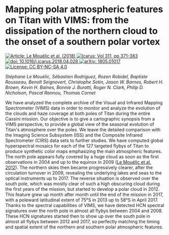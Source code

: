 Mapping polar atmospheric features on Titan with VIMS: from the dissipation of the northern cloud to the onset of a southern polar vortex
===
[
    ![Article: Le Mouélic et al. (2018)](https://img.shields.io/badge/Article-Le%20Moul%C3%A9ic%20et%20al.%20(2018)-green.svg)
    ![Icarus: Vol 311, pp 371-383](https://img.shields.io/badge/Icarus-Vol.%20311%2C%20pp%20371--383-yellow.svg)
    ![doi: 10.1016/j.icarus.2018.04.028](https://img.shields.io/badge/doi-10.1016%2Fj.icarus.2018.04.028-blue.svg)
][doi]
[
    ![arXiv: 1805.01017](https://img.shields.io/badge/arXiv-1805.01017-orange.svg)
][arxiv]
[
    ![License: CC BY-NC-SA 4.0](https://img.shields.io/badge/License-CC%20BY--NC--SA%204.0-lightgrey.svg)
][cc-by-na-sa-4]

_Stéphane Le Mouélic, Sébastien Rodriguez, Rozen Robidel, Baptiste Rousseau, Benoît Seignovert, Christophe Sotin, Jason W. Barnes, Robert H. Brown, Kevin H. Baines, Bonnie J. Buratti, Roger N. Clark, Philip D. Nicholson, Pascal Rannou, Thomas Cornet_

We have analyzed the complete archive of the Visual and Infrared Mapping Spectrometer (VIMS) data in order to monitor and analyze the evolution of the clouds and haze coverage at both poles of Titan during the entire Cassini mission. Our objective is to give a cartographic synopsis from a VIMS perspective, to provide a global view of the seasonal evolution of Titan's atmosphere over the poles. We leave the detailed comparison with the Imaging Science Subsystem (ISS) and the Composite Infrared Spectrometer (CIRS) data sets to further studies. We have computed global hyperspectral mosaics for each of the 127 targeted flybys of Titan to produce synthetic color maps emphasizing the main atmospheric features. The north pole appears fully covered by a huge cloud as soon as the first observations in 2004 and up to the equinox in 2009 ([Le Mouélic et al. 2012][lemouelic2012]). The northern skies then became progressively clearer, after the circulation turnover in 2009, revealing the underlying lakes and seas to the optical instruments up to 2017. The reverse situation is observed over the south pole, which was mostly clear of such a high obscuring cloud during the first years of the mission, but started to develop a polar cloud in 2012. This feature grew up month after month until the end of the mission in 2017, with a poleward latitudinal extent of 75&deg;S in 2013 up to 58&deg;S in April 2017. Thanks to the spectral capabilities of VIMS, we have detected HCN spectral signatures over the north pole in almost all flybys between 2004 and 2008. These HCN signatures started then to show up over the south pole in almost all flybys between 2012 and 2017, so perfectly matching the timing and spatial extent of the northern and southern polar atmospheric features.

[doi]: https://dx.doi.org/10.1016/j.icarus.2018.04.028
[arxiv]: https://arxiv.org/abs/1805.01017
[cc-by-na-sa-4]: https://creativecommons.org/licenses/by-nc-sa/4.0/
[lemouelic2012]: http://dx.doi.org/10.1016/j.pss.2011.04.006